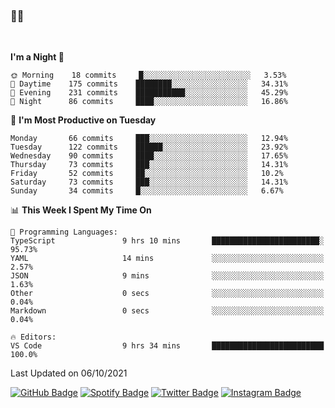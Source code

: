 ### 🤙🍺

<!-- <a href="https://github-readme-stats.vercel.app/api?username=hzak2xx&count_private=true&show_icons=true&theme=dracula">
  <img align="center" src="https://github-readme-stats.vercel.app/api?username=hzak2xx&count_private=true&show_icons=true&theme=dracula" />
</a>
</br> -->
</br>

<!--START_SECTION:waka-->
**I'm a Night 🦉** 

```text
🌞 Morning    18 commits     █░░░░░░░░░░░░░░░░░░░░░░░░   3.53% 
🌆 Daytime    175 commits    ████████░░░░░░░░░░░░░░░░░   34.31% 
🌃 Evening    231 commits    ███████████░░░░░░░░░░░░░░   45.29% 
🌙 Night      86 commits     ████░░░░░░░░░░░░░░░░░░░░░   16.86%

```
📅 **I'm Most Productive on Tuesday** 

```text
Monday       66 commits     ███░░░░░░░░░░░░░░░░░░░░░░   12.94% 
Tuesday      122 commits    ██████░░░░░░░░░░░░░░░░░░░   23.92% 
Wednesday    90 commits     ████░░░░░░░░░░░░░░░░░░░░░   17.65% 
Thursday     73 commits     ███░░░░░░░░░░░░░░░░░░░░░░   14.31% 
Friday       52 commits     ██░░░░░░░░░░░░░░░░░░░░░░░   10.2% 
Saturday     73 commits     ███░░░░░░░░░░░░░░░░░░░░░░   14.31% 
Sunday       34 commits     █░░░░░░░░░░░░░░░░░░░░░░░░   6.67%

```


📊 **This Week I Spent My Time On** 

```text
💬 Programming Languages: 
TypeScript               9 hrs 10 mins       ████████████████████████░   95.73% 
YAML                     14 mins             ░░░░░░░░░░░░░░░░░░░░░░░░░   2.57% 
JSON                     9 mins              ░░░░░░░░░░░░░░░░░░░░░░░░░   1.63% 
Other                    0 secs              ░░░░░░░░░░░░░░░░░░░░░░░░░   0.04% 
Markdown                 0 secs              ░░░░░░░░░░░░░░░░░░░░░░░░░   0.04%

🔥 Editors: 
VS Code                  9 hrs 34 mins       █████████████████████████   100.0%

```


 Last Updated on 06/10/2021
<!--END_SECTION:waka-->

[![GitHub Badge](https://img.shields.io/badge/GitHub-100000?style=for-the-badge&logo=github&logoColor=white)](https://github.com/hzak2xx)
[![Spotify Badge](https://img.shields.io/badge/Spotify-1ED760?&style=for-the-badge&logo=spotify&logoColor=white)](https://open.spotify.com/user/uf90s6sbbh75a1mt44clkhkvf)
[![Twitter Badge](https://img.shields.io/badge/Twitter-1DA1F2?style=for-the-badge&logo=twitter&logoColor=white)](https://twitter.com/hzak2xx)
[![Instagram Badge](https://img.shields.io/badge/Instagram-E4405F?style=for-the-badge&logo=instagram&logoColor=white)](https://www.instagram.com/hzak2xx/)
